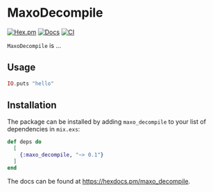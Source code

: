 # MaxoDecompile

[![Hex.pm](https://img.shields.io/hexpm/v/maxo_decompile.svg)](https://hex.pm/packages/maxo_decompile)
[![Docs](https://img.shields.io/badge/hexdocs-docs-8e7ce6.svg)](https://hexdocs.pm/maxo_decompile)
[![CI](https://github.com/maxohq/maxo_decompile/actions/workflows/ci.yml/badge.svg)](https://github.com/maxohq/maxo_decompile/actions/workflows/ci.yml)

`MaxoDecompile` is ...

## Usage

```elixir
IO.puts "hello"
```

## Installation

The package can be installed by adding `maxo_decompile` to your list of dependencies in `mix.exs`:

```elixir
def deps do
  [
    {:maxo_decompile, "~> 0.1"}
  ]
end
```

The docs can be found at <https://hexdocs.pm/maxo_decompile>.
